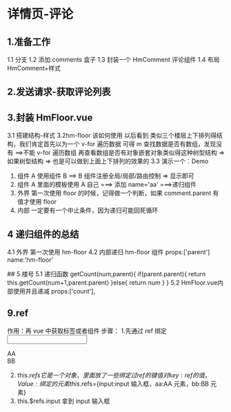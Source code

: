 # 详情页-评论

## 1.准备工作

1.1 分支
1.2 添加.comments 盒子
1.3 封装一个 HmComment 评论组件
1.4 布局 HmComment+样式

## 2.发送请求-获取评论列表

## 3.封装 HmFloor.vue

3.1 搭建结构-样式
3.2hm-floor 该如何使用
以后看到 类似三个楼层上下排列得结构，我们肯定首先以为一个 v-for 遍历数据 可得 m
查找数据是否有数组，发现没有 ==>不能 v-for 遍历数组
再查看数组是否有对象嵌套对象类似得这种树型结构 =>如果树型结构 => 也是可以做到上面上下排列的效果的
3.3 演示一个：Demo

1. 组件 A 使用组件 B ==> B 组件注册全局/局部/路由控制 => 显示即可
2. 组件 A 里面的模板使用 A 自己 ===> 添加 name='aa' <aa></aa>===>递归组件
3. 外界 第一次使用 floor 的时候，记得做一个判断，如果 comment.parent 有值才使用 floor
   <floor v-if='comment.parent' :parent='comment.parent'></floor>
4. 内部 一定要有一个中止条件，因为递归可能回死循环
   <aa v-if="parent.parent" :parent="parent.parent"></aa>

## 4 递归组件的总结

4.1 外界 第一次使用 hm-floor
<hm-floor v-if='comment.parent' :parent='comment.parent'></hm-floor>
4.2 内部递归 hm-floor 组件
props:['parent']
name:'hm-floor'

<div>
<hm-floor v-if="parent.parent" :parent="parent.parent"></hm-floor>
</div>
## 5.楼号
5.1 递归函数
<hm-floor :count='getCount(0,comment)'>
getCount(num,parent){
  if(parent.parent){
    return this.getCount(num+1,parent.parent)
  }else{
    return num
  }
}
5.2 HmFloor.vue内部使用并且递减
props:['count'],
<div>
<hm-floor :count="count-1">

</div>

## 9.ref

作用：再 vue 中获取标签或者组件
步骤： 1.先通过 ref 绑定 <input ref="input">
<div ref="aa">AA</div>
<div ref="bb">BB</div>

2. this.$refs它是一个对象，里面放了一些绑定过ref的键值对
key:ref的值，Value:绑定的元素
this.$refs={input:input 输入框，aa:AA 元素，bb:BB 元素}
3. this.\$refs.input 拿到 input 输入框
